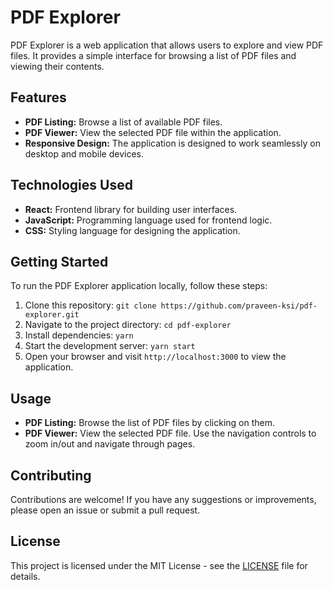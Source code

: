 # PDF Explorer

PDF Explorer is a web application that allows users to explore and view PDF files. It provides a simple interface for browsing a list of PDF files and viewing their contents.

## Features

- **PDF Listing:** Browse a list of available PDF files.
- **PDF Viewer:** View the selected PDF file within the application.
- **Responsive Design:** The application is designed to work seamlessly on desktop and mobile devices.

## Technologies Used

- **React:** Frontend library for building user interfaces.
- **JavaScript:** Programming language used for frontend logic.
- **CSS:** Styling language for designing the application.

## Getting Started

To run the PDF Explorer application locally, follow these steps:

1. Clone this repository: `git clone https://github.com/praveen-ksi/pdf-explorer.git`
2. Navigate to the project directory: `cd pdf-explorer`
3. Install dependencies: `yarn`
4. Start the development server: `yarn start`
5. Open your browser and visit `http://localhost:3000` to view the application.

## Usage

- **PDF Listing:** Browse the list of PDF files by clicking on them.
- **PDF Viewer:** View the selected PDF file. Use the navigation controls to zoom in/out and navigate through pages.

## Contributing

Contributions are welcome! If you have any suggestions or improvements, please open an issue or submit a pull request.

## License

This project is licensed under the MIT License - see the [LICENSE](LICENSE) file for details.
